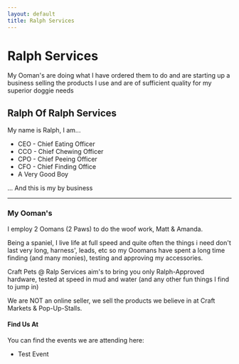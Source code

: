 ```yaml
---
layout: default
title: Ralph Services
---
```


# Ralph Services

My Ooman's are doing what I have ordered them to do and are starting up a business selling the products I use and are of sufficient quality for my superior doggie needs

## Ralph Of Ralph Services
My name is Ralph, I am...

 - CEO - Chief Eating Officer
 - CCO - Chief Chewing Officer
 - CPO - Chief Peeing Officer
 - CFO - Chief Finding Office
 - A Very Good Boy


... And this is my by business 

---
### My Ooman's 

I employ 2 Oomans (2 Paws) to do the woof work, Matt & Amanda.

Being a spaniel, I live life at full speed and quite often the things i need don't last very long, harness', leads, etc so my Ooomans have spent a long time finding (and many monies), testing and approving my accessories.

Craft Pets @ Ralp Services aim's to bring you only Ralph-Approved hardware, tested at speed in mud and water (and any other fun things I find to jump in)

We are NOT an online seller, we sell the products we believe in at Craft Markets & Pop-Up-Stalls.

#### Find Us At

You can find the events we are attending here:
 - Test Event

